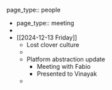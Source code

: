 page_type:: people

- page_type:: meeting
-
- [[2024-12-13 Friday]]
	- Lost clover culture
	-
	- Platform abstraction update
		- Meeting with Fabio
		- Presented to Vinayak
	-